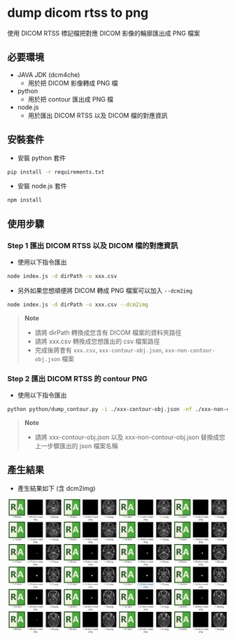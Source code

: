 # dump dicom rtss to png
使用 DICOM RTSS 標記檔把對應 DICOM 影像的輪廓匯出成 PNG 檔案

## 必要環境
- JAVA JDK (dcm4che)
    - 用於把 DICOM 影像轉成 PNG 檔
- python
    - 用於把 contour 匯出成 PNG 檔
- node.js
    - 用於匯出 DICOM RTSS 以及 DICOM 檔的對應資訊

## 安裝套件
- 安裝 python 套件
```bash
pip install -r requirements.txt
```

- 安裝 node.js 套件
```bash
npm install
```

## 使用步驟
### Step 1 匯出 DICOM RTSS 以及 DICOM 檔的對應資訊
- 使用以下指令匯出
```bash
node index.js -d dirPath -o xxx.csv
```
- 另外如果您想順便將 DICOM 轉成 PNG 檔案可以加入 `--dcm2img`
```bash
node index.js -d dirPath -o xxx.csv --dcm2img
```

> **Note**
> - 請將 dirPath 轉換成您含有 DICOM 檔案的資料夾路徑
> - 請將 xxx.csv 轉換成您想匯出的 csv 檔案路徑
> - 完成後將會有 `xxx.csv`, `xxx-contour-obj.json`, `xxx-non-contour-obj.json` 檔案

### Step 2 匯出 DICOM RTSS 的 contour PNG
- 使用以下指令匯出
```bash
python python/dump_contour.py -i ./xxx-contour-obj.json -nf ./xxx-non-contour-obj.json
```

> **Note**
> - 請將 xxx-contour-obj.json 以及 xxx-non-contour-obj.json 替換成您上一步驟匯出的 json 檔案名稱

## 產生結果
- 產生結果如下 (含 dcm2img)

![result](./result.jpg)
